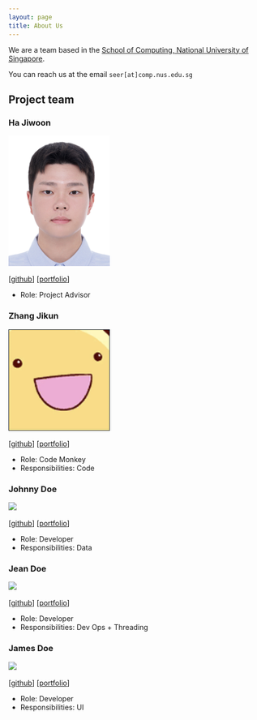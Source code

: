 ```yaml
---
layout: page
title: About Us
---
```


We are a team based in the [School of Computing, National University of Singapore](https://www.comp.nus.edu.sg).

You can reach us at the email `seer[at]comp.nus.edu.sg`

## Project team

### Ha Jiwoon

<img src="images/juneha1120.png" width="200px">

[[github](https://github.com/juneha1120)]
[[portfolio](team/juneha1120.md)]

* Role: Project Advisor

### Zhang Jikun

<img src="images/caando.png" width="200px">

[[github](http://github.com/caando)]
[[portfolio](team/caando.md)]

* Role: Code Monkey
* Responsibilities: Code

### Johnny Doe

<img src="images/johndoe.png" width="200px">

[[github](http://github.com/johndoe)] [[portfolio](team/johndoe.md)]

* Role: Developer
* Responsibilities: Data

### Jean Doe

<img src="images/johndoe.png" width="200px">

[[github](http://github.com/johndoe)]
[[portfolio](team/johndoe.md)]

* Role: Developer
* Responsibilities: Dev Ops + Threading

### James Doe

<img src="images/johndoe.png" width="200px">

[[github](http://github.com/johndoe)]
[[portfolio](team/johndoe.md)]

* Role: Developer
* Responsibilities: UI
